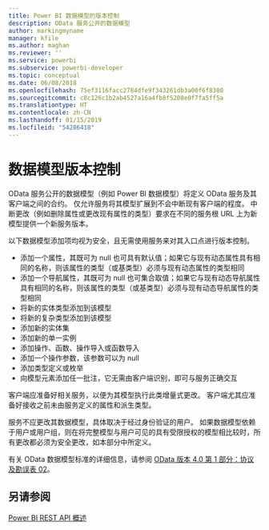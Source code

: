 ```yaml
---
title: Power BI 数据模型的版本控制
description: OData 服务公开的数据模型
author: markingmyname
manager: kfile
ms.author: maghan
ms.reviewer: ''
ms.service: powerbi
ms.subservice: powerbi-developer
ms.topic: conceptual
ms.date: 06/08/2018
ms.openlocfilehash: 75ef3116facc2784dfe9f343261db3a00f6f8300
ms.sourcegitcommit: c8c126c1b2ab4527a16a4fb8f5208e0f7fa5ff5a
ms.translationtype: HT
ms.contentlocale: zh-CN
ms.lasthandoff: 01/15/2019
ms.locfileid: "54286418"
---
```

# <a name="data-model-versioning"></a>数据模型版本控制

OData 服务公开的数据模型（例如 Power BI 数据模型）将定义 OData 服务及其客户端之间的合约。 仅允许服务将其模型扩展到不会中断现有客户端的程度。 中断更改（例如删除属性或更改现有属性的类型）要求在不同的服务根 URL 上为新模型提供一个新服务版本。  
  
以下数据模型添加项均视为安全，且无需使用服务来对其入口点进行版本控制。  
  
* 添加一个属性，其既可为 null 也可具有默认值；如果它与现有动态属性具有相同的名称，则该属性的类型（或基类型）必须与现有动态属性的类型相同  
* 添加一个导航属性，其既可为 null 也可集合取值；如果它与现有动态导航属性具有相同的名称，则该属性的类型（或基类型）必须与现有动态导航属性的类型相同  
* 将新的实体类型添加到该模型  
* 将新的复杂类型添加到该模型  
* 添加新的实体集  
* 添加新的单一实例  
* 添加操作、函数、操作导入或函数导入
* 添加一个操作参数，该参数可以为 null  
* 添加类型定义或枚举  
* 向模型元素添加任一批注，它无需由客户端识别，即可与服务正确交互  
  
客户端应准备好相关服务，以便为其模型执行此类增量式更改。 客户端尤其应准备好接收之前未由服务定义的属性和派生类型。  
  
服务不应更改其数据模型，具体取决于经过身份验证的用户。 如果数据模型依赖于用户或用户组，则在将完整模型与用户可见的具有受限授权的模型相比较时，所有更改都必须为安全更改，如本部分中所定义。  
  
有关 OData 数据模型标准的详细信息，请参阅 [OData 版本 4.0 第 1 部分：协议及勘误表 02](http://docs.oasis-open.org/odata/odata/v4.0/odata-v4.0-part1-protocol.html)。  
  
## <a name="see-also"></a>另请参阅
[Power BI REST API 概述](https://docs.microsoft.com/rest/api/power-bi/)  
